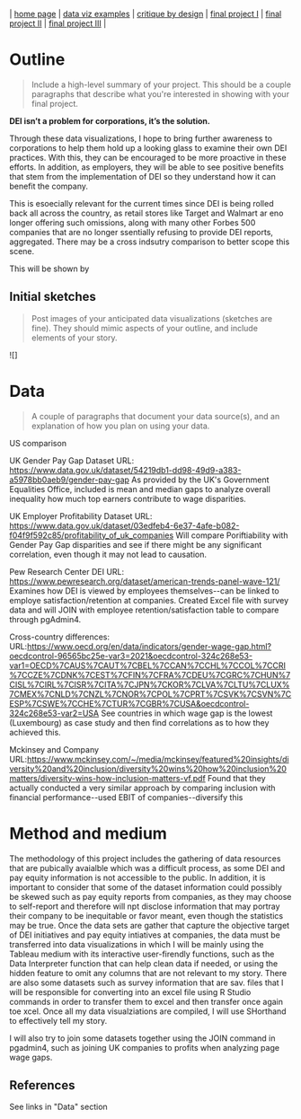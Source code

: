| [home page](https://cmustudent.github.io/tswd-portfolio-templates/) | [data viz examples](dataviz-examples) | [critique by design](critique-by-design) | [final project I](final-project-part-one) | [final project II](final-project-part-two) | [final project III](final-project-part-three) |




# Outline
> Include a high-level summary of your project.  This should be a couple paragraphs that describe what you're interested in showing with your final project. 

 **DEI isn’t a problem for corporations, it’s the solution.**


Through these data visualizations, I hope to bring further awareness to corporations to help them hold up a looking glass to examine their own DEI practices. With this, they can be encouraged to be more proactive in these efforts.  In addition, as employers, they will be able to see positive benefits that stem from the implementation of DEI so they understand how it can benefit the company.

This is esoecially relevant for the current times since DEI is being rolled back all across the country, as retail stores like Target and Walmart ar eno longer offering such omissions, along with many other Forbes 500 companies that are no longer ssentially refusing to provide DEI reports, aggregated. There may be a cross indsutry comparison to better scope this scene. 

This will be shown by 
## Initial sketches
> Post images of your anticipated data visualizations (sketches are fine). They should mimic aspects of your outline, and include elements of your story.  

![]


# Data
> A couple of paragraphs that document your data source(s), and an explanation of how you plan on using your data. 

US comparison

UK Gender Pay Gap Dataset
 URL: https://www.data.gov.uk/dataset/54219db1-dd98-49d9-a383-a5978bb0aeb9/gender-pay-gap
 As provided by the UK's Government Equalities Office, included is mean and median gaps to analyze overall inequality how much top earners contribute to wage disparities. 


UK Employer Profitability Dataset
 URL: https://www.data.gov.uk/dataset/03edfeb4-6e37-4afe-b082-f04f9f592c85/profitability_of_uk_companies
 Will compare Poriftiability with Gender Pay Gap disparities and see if there might be any significant correlation, even  though it may not lead to causation. 


Pew Research Center DEI
 URL: https://www.pewresearch.org/dataset/american-trends-panel-wave-121/ 
 Examines how DEI is viewed by employees themselves--can be linked to employe satisfaction/retention at companies. Created Excel file with survey data and will JOIN with employee retention/satisfaction table to compare through pgAdmin4. 
  
Cross-country differences: 
 URL:https://www.oecd.org/en/data/indicators/gender-wage-gap.html?oecdcontrol-96565bc25e-var3=2021&oecdcontrol-324c268e53-var1=OECD%7CAUS%7CAUT%7CBEL%7CCAN%7CCHL%7CCOL%7CCRI%7CCZE%7CDNK%7CEST%7CFIN%7CFRA%7CDEU%7CGRC%7CHUN%7CISL%7CIRL%7CISR%7CITA%7CJPN%7CKOR%7CLVA%7CLTU%7CLUX%7CMEX%7CNLD%7CNZL%7CNOR%7CPOL%7CPRT%7CSVK%7CSVN%7CESP%7CSWE%7CCHE%7CTUR%7CGBR%7CUSA&oecdcontrol-324c268e53-var2=USA
See countries in which wage gap is the lowest (Luxembourg) as case study and then find correlations as to how they achieved this. 

Mckinsey and Company
URL:https://www.mckinsey.com/~/media/mckinsey/featured%20insights/diversity%20and%20inclusion/diversity%20wins%20how%20inclusion%20matters/diversity-wins-how-inclusion-matters-vf.pdf
  Found that they actually conducted a very similar approach by comparing inclusion with financial performance--used EBIT of companies--diversify this
  



# Method and medium

The methodology of this project includes the gathering of data resources that are pubically avaialble which was a difficult process, as some DEI and pay equity information is not accessible to the public. In addition, it is important to consider that some of the dataset information could possibly be skewed such as pay equity reports from companies, as they may choose to self-report and therefore will npt disclose information that may portray their company to be inequitable or favor meant, even though the statistics may be true. Once the data sets are gather that capture the objective target of DEI initiatives and pay equity intiatives at companies, the data must be transferred into data visualizations in which I will be mainly using the Tableau medium with its interactive user-firendly functions, such as the Data Interpreter function that can help clean data if needed, or using the hidden feature to omit any columns that are not relevant to my story. There are also some datasets such as survey information that are sav. files that I will be responsible for converting into an excel file using R Studio commands in order to transfer them to excel and then transfer once again toe xcel. Once all my data visualziations are compiled, I will use SHorthand to effectively tell my story. 

I will also try to join some datasets together using the JOIN command in pgadmin4, such as joining UK companies to profits when analyzing page wage gaps.

## References
See links in "Data" section

